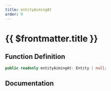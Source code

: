 ```yaml
---
title: entityAimingAt
order: 0
---
```


# {{ $frontmatter.title }}

## Function Definition

```ts
public readonly entityAimingAt: Entity | null;
```

## Documentation

<!--@include: ./parts/entityAimingAt.md-->
